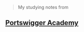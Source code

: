 > My studying notes from

## [Portswigger Academy](!https://portswigger.net/web-security/learning-path)
